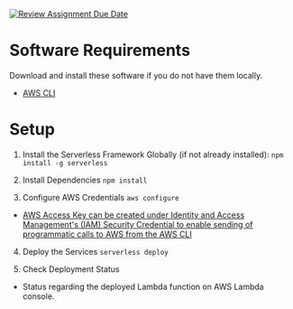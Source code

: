 [![Review Assignment Due Date](https://classroom.github.com/assets/deadline-readme-button-24ddc0f5d75046c5622901739e7c5dd533143b0c8e959d652212380cedb1ea36.svg)](https://classroom.github.com/a/UxpU_KWG)

# Software Requirements

Download and install these software if you do not have them locally.

- [AWS CLI](https://aws.amazon.com/cli/)

# Setup

1. Install the Serverless Framework Globally (if not already installed):
   `npm install -g serverless`

2. Install Dependencies
   `npm install`

3. Configure AWS Credentials
   `aws configure`

- [AWS Access Key can be created under Identity and Access Management's (IAM) Security Credential to enable sending of programmatic calls to AWS from the AWS CLI](https://docs.aws.amazon.com/IAM/latest/UserGuide/id_root-user_manage_add-key.html)

4. Deploy the Services
   `serverless deploy`

5. Check Deployment Status

- Status regarding the deployed Lambda function on AWS Lambda console.
